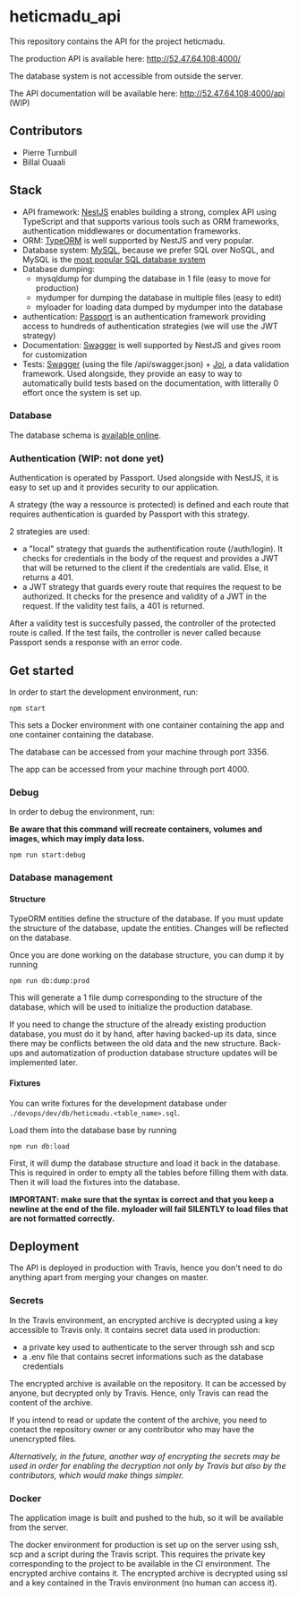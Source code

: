 # heticmadu_api

This repository contains the API for the project heticmadu.

The production API is available here: http://52.47.64.108:4000/ 

The database system is not accessible from outside the server.

The API documentation will be available here: http://52.47.64.108:4000/api (WIP)

## Contributors

- Pierre Turnbull
- Billal Ouaali

## Stack

- API framework: [NestJS](https://nestjs.com/) enables building a strong, complex API using TypeScript and that supports various tools such as ORM frameworks, authentication middlewares or documentation frameworks.
- ORM: [TypeORM](https://typeorm.io/#/) is well supported by NestJS and very popular.
- Database system: [MySQL](https://www.mysql.com/fr/), because we prefer SQL over NoSQL, and MySQL is the [most popular SQL database system](https://www.eversql.com/most-popular-databases-in-2018-according-to-stackoverflow-survey/)
- Database dumping:
    - mysqldump for dumping the database in 1 file (easy to move for production)
    - mydumper for dumping the database in multiple files (easy to edit)
    - myloader for loading data dumped by mydumper into the database
- authentication: [Passport](http://www.passportjs.org/) is an authentication framework providing access to hundreds of authentication strategies (we will use the JWT strategy)
- Documentation: [Swagger](https://swagger.io/) is well supported by NestJS and gives room for customization
- Tests: [Swagger](https://swagger.io/) (using the file /api/swagger.json) + [Joi](https://github.com/hapijs/joi), a data validation framework. Used alongside, they provide an easy to way to automatically build tests based on the documentation, with litterally 0 effort once the system is set up.

### Database

The database schema is [available online](https://app.quickdatabasediagrams.com/#/d/IwTszG).

### Authentication (WIP: not done yet)

Authentication is operated by Passport. Used alongside with NestJS, it is easy to set up and it provides security to our application.

A strategy (the way a ressource is protected) is defined and each route that requires authentication is guarded by Passport with this strategy.

2 strategies are used:
- a "local" strategy that guards the authentification route (/auth/login). It checks for credentials in the body of the request and provides a JWT that will be returned to the client if the credentials are valid. Else, it returns a 401.
- a JWT strategy that guards every route that requires the request to be authorized. It checks for the presence and validity of a JWT in the request. If the validity test fails, a 401 is returned.

After a validity test is succesfully passed, the controller of the protected route is called. If the test fails, the controller is never called because Passport sends a response with an error code.

## Get started

In order to start the development environment, run:

```
npm start
```

This sets a Docker environment with one container containing the app and one container containing the database.

The database can be accessed from your machine through port 3356.

The app can be accessed from your machine through port 4000.

### Debug

In order to debug the environment, run:

__Be aware that this command will recreate containers, volumes and images, which may imply data loss.__

```
npm run start:debug
```

### Database management

#### Structure

TypeORM entities define the structure of the database. If you must update the structure of the database, update the entities. Changes will be reflected on the database.

Once you are done working on the database structure, you can dump it by running

```
npm run db:dump:prod
```

This will generate a 1 file dump corresponding to the structure of the database, which will be used to initialize the production database.

If you need to change the structure of the already existing production database, you must do it by hand, after having backed-up its data, since there may be conflicts between the old data and the new structure. Back-ups and automatization of production database structure updates will be implemented later.

#### Fixtures

You can write fixtures for the development database under `./devops/dev/db/heticmadu.<table_name>.sql`.

Load them into the database base by running

```
npm run db:load
```

First, it will dump the database structure and load it back in the database. This is required in order to empty all the tables before filling them with data. Then it will load the fixtures into the database.

__IMPORTANT: make sure that the syntax is correct and that you keep a newline at the end of the file. myloader will fail SILENTLY to load files that are not formatted correctly.__


## Deployment

The API is deployed in production with Travis, hence you don't need to do anything apart from merging your changes on master.

### Secrets

In the Travis environment, an encrypted archive is decrypted using a key accessible to Travis only.  It contains secret data used in production:
- a private key used to authenticate to the server through ssh and scp
- a .env file that contains secret informations such as the database credentials

The encrypted archive is available on the repository. It can be accessed by anyone, but decrypted only by Travis. Hence, only Travis can read the content of the archive.

If you intend to read or update the content of the archive, you need to contact the repository owner or any contributor who may have the unencrypted files.

_Alternatively, in the future, another way of encrypting the secrets may be used in order for enabling the decryption not only by Travis but also by the contributors, which would make things simpler._

### Docker

The application image is built and pushed to the hub, so it will be available from the server.

The docker environment for production is set up on the server using ssh, scp and a script during the Travis script. This requires the private key corresponding to the project to be available in the CI environment. The encrypted archive contains it. The encrypted archive is decrypted using ssl and a key contained in the Travis environment (no human can access it).
